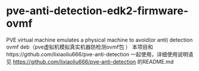 # pve-anti-detection-edk2-firmware-ovmf
PVE virtual machine emulates a physical machine to avoid(or anti) detection ovmf deb（pve虚拟机模拟真实机器防检测ovmf包 ）
本项目和https://github.com/lixiaoliu666/pve-anti-detection 一起使用，详细使用说明请见 https://github.com/lixiaoliu666/pve-anti-detection 的README.md
